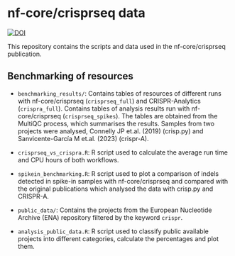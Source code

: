 # nf-core/crisprseq data

[![DOI](https://zenodo.org/badge/DOI/10.5281/zenodo.15519430.svg)](https://doi.org/10.5281/zenodo.15519430)

This repository contains the scripts and data used in the nf-core/crisprseq publication.

## Benchmarking of resources

- `benchmarking_results/`:
    Contains tables of resources of different runs with nf-core/crisprseq (`crisprseq_full`) and CRISPR-Analytics (`crispra_full`).
    Contains tables of analysis results run with nf-core/crisprseq (`crisprseq_spikes`). The tables are obtained from the MultiQC process, which summarises the results. Samples from two projects were analysed, Connelly JP et.al. (2019) (crisp.py) and Sanvicente-García M et.al. (2023) (crispr-A).

- `crisprseq_vs_crispra.R`:
    R script used to calculate the average run time and CPU hours of both workflows.

- `spikein_benchmarking.R`:
    R script used to plot a comparison of indels detected in spike-in samples with nf-core/crisprseq and compared with the original publications which analysed the data with crisp.py and CRISPR-A.

- `public_data/`:
    Contains the projects from the European Nucleotide Archive (ENA) repository filtered by the keyword `crispr`.

- `analysis_public_data.R`:
    R script used to classify public available projects into different categories, calculate the percentages and plot them.